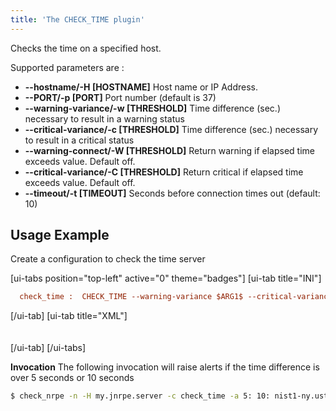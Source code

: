 ```yaml
---
title: 'The CHECK_TIME plugin'
---
```


Checks the time on a specified host.

Supported parameters are :

* **--hostname/-H [HOSTNAME]** Host name or IP Address.
* **--PORT/-p [PORT]** Port number (default is 37)
* **--warning-variance/-w [THRESHOLD]** Time difference (sec.) necessary to result in a warning status
* **--critical-variance/-c [THRESHOLD]** Time difference (sec.) necessary to result in a critical status
* **--warning-connect/-W [THRESHOLD]** Return warning if elapsed time exceeds value. Default off.
* **--critical-variance/-C [THRESHOLD]** Return critical if elapsed time exceeds value. Default off.
* **--timeout/-t [TIMEOUT]** Seconds before connection times out (default: 10)

## Usage Example
Create a configuration to check the time server

[ui-tabs position="top-left" active="0" theme="badges"]
[ui-tab title="INI"]
```ini
  check_time :  CHECK_TIME --warning-variance $ARG1$ --critical-variance $ARG2$ --hostname $ARG3$
```
[/ui-tab]
[ui-tab title="XML"]
<command name="check_time" plugin_name="CHECK_TIME">
   <arg name="warning-variance" value="$ARG1$" />  
   <arg name="critical-variance" value="$ARG2$" />  
   <arg name="hostname" value="$ARG3$" />  
</command>
[/ui-tab]
[/ui-tabs]

**Invocation**
The following invocation will raise alerts if the time difference is over 5 seconds or 10 seconds
```bash
$ check_nrpe -n -H my.jnrpe.server -c check_time -a 5: 10: nist1-ny.ustiming.org
```
